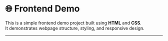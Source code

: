 # 🌐 Frontend Demo

This is a simple frontend demo project built using **HTML** and **CSS**.  
It demonstrates webpage structure, styling, and responsive design.

---



